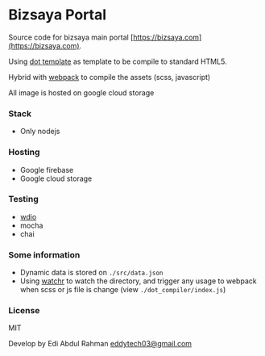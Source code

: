 # Bizsaya Portal

Source code for bizsaya main portal [https://bizsaya.com](https://bizsaya.com).

Using [dot template](http://olado.github.io/doT/index.html) as template to be compile to standard HTML5.

Hybrid with [webpack](https://webpack.js.org/) to compile the assets (scss, javascript)

All image is hosted on google cloud storage

### Stack 
- Only nodejs

### Hosting
- Google firebase
- Google cloud storage

### Testing
- [wdio](http://webdriver.io)
- mocha
- chai

### Some information
- Dynamic data is stored on `./src/data.json`
- Using [watchr](https://github.com/bevry/watchr) to watch the directory, and trigger any usage to webpack when scss or js file is change (view `./dot_compiler/index.js`)

### License 
MIT

Develop by
Edi Abdul Rahman <eddytech03@gmail.com>